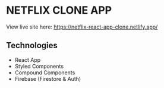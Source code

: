 # NETFLIX CLONE APP

View live site here: https://netflix-react-app-clone.netlify.app/

## Technologies 
- React App
- Styled Components
- Compound Components
- Firebase (Firestore & Auth)

